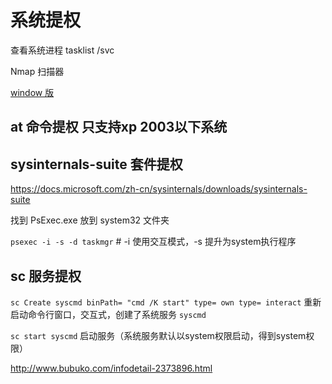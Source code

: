 # 系统提权

查看系统进程
tasklist /svc

Nmap 扫描器

[window 版](https://nmap.org/dist/?C=M&O=D)

## at 命令提权 只支持xp 2003以下系统

## sysinternals-suite 套件提权

<https://docs.microsoft.com/zh-cn/sysinternals/downloads/sysinternals-suite>

找到 PsExec.exe 放到 system32 文件夹

`psexec -i -s -d taskmgr` # -i 使用交互模式，-s 提升为system执行程序

## sc 服务提权

`sc Create syscmd binPath= "cmd /K start" type= own type= interact`
重新启动命令行窗口，交互式，创建了系统服务 `syscmd`

`sc start syscmd`
启动服务（系统服务默认以system权限启动，得到system权限）

<http://www.bubuko.com/infodetail-2373896.html>
